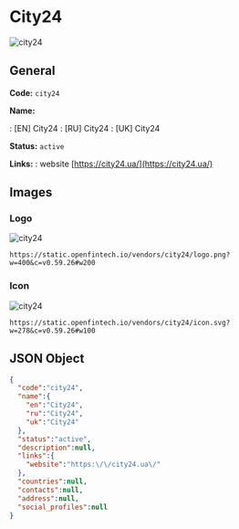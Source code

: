 
# City24 
![city24](https://static.openfintech.io/vendors/city24/logo.png?w=400&c=v0.59.26#w200)  

## General 
 
**Code:** `city24` 
 
**Name:** 
 
:	[EN] City24 
:	[RU] City24 
:	[UK] City24 
 
**Status:** `active` 
 
**Links:** 
: website [https://city24.ua/](https://city24.ua/) 
 

## Images 

### Logo 
 
![city24](https://static.openfintech.io/vendors/city24/logo.png?w=400&c=v0.59.26#w200)  

```
https://static.openfintech.io/vendors/city24/logo.png?w=400&c=v0.59.26#w200
```  

### Icon 
 
![city24](https://static.openfintech.io/vendors/city24/icon.svg?w=278&c=v0.59.26#w100)  

```
https://static.openfintech.io/vendors/city24/icon.svg?w=278&c=v0.59.26#w100
```  

## JSON Object 

```json
{
  "code":"city24",
  "name":{
    "en":"City24",
    "ru":"City24",
    "uk":"City24"
  },
  "status":"active",
  "description":null,
  "links":{
    "website":"https:\/\/city24.ua\/"
  },
  "countries":null,
  "contacts":null,
  "address":null,
  "social_profiles":null
}
```  
